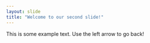```yaml
---
layout: slide
title: "Welcome to our second slide!"
---
```

This is some example text.
Use the left arrow to go back!
